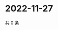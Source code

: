 # 2022-11-27

共 0 条

<!-- BEGIN WEIBO -->
<!-- 最后更新时间 Sun Nov 27 2022 07:00:39 GMT+0800 (China Standard Time) -->

<!-- END WEIBO -->

